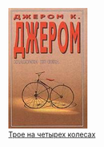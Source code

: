 ![](Трое%20на%20четырех%20колесах.jpg)  
[Трое на четырех колесах](Трое%20на%20четырех%20колесах.md)
